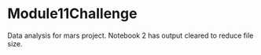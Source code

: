 # Module11Challenge
Data analysis for mars project. Notebook 2 has output cleared to reduce file size.
